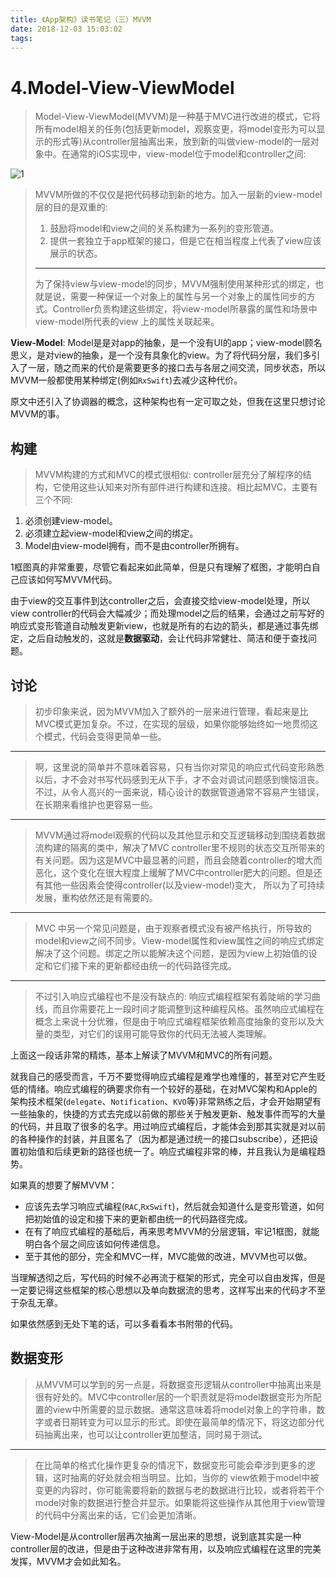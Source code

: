 ```yaml
---
title: 《App架构》读书笔记（三）MVVM
date: 2018-12-03 15:03:02
tags: 
---
```


# 4.Model-View-ViewModel

>Model-View-ViewModel(MVVM)是一种基于MVC进行改进的模式，它将所有model相关的任务(包括更新model，观察变更，将model变形为可以显示的形式等)从controller层抽离出来，放到新的叫做view-model的一层对象中。在通常的iOS实现中，view-model位于model和controller之间:

![1](1.png)

>MVVM所做的不仅仅是把代码移动到新的地方。加入一层新的view-model层的目的是双重的:
>
>1. 鼓励将model和view之间的关系构建为一系列的变形管道。
>2. 提供一套独立于app框架的接口，但是它在相当程度上代表了view应该展示的状态。
>
>---
>为了保持view与view-model的同步，MVVM强制使用某种形式的绑定，也就是说，需要一种保证一个对象上的属性与另一个对象上的属性同步的方式。Controller负责构建这些绑定，将view-model所暴露的属性和场景中view-model所代表的view 上的属性关联起来。

**View-Model**: Model是是对app的抽象，是一个没有UI的app；view-model顾名思义，是对view的抽象，是一个没有具象化的view。为了将代码分层，我们多引入了一层，随之而来的代价是需要更多的接口去与各层之间交流，同步状态，所以MVVM一般都使用某种绑定(例如`RxSwift`)去减少这种代价。

原文中还引入了协调器的概念，这种架构也有一定可取之处，但我在这里只想讨论MVVM的事。

## 构建

>MVVM构建的方式和MVC的模式很相似: controller层充分了解程序的结构，它使用这些认知来对所有部件进行构建和连接。相比起MVC，主要有三个不同:
>
1. 必须创建view-model。
2. 必须建立起view-model和view之间的绑定。
3. Model由view-model拥有，而不是由controller所拥有。

1框图真的非常重要，尽管它看起来如此简单，但是只有理解了框图，才能明白自己应该如何写MVVM代码。

由于view的交互事件到达controller之后，会直接交给view-model处理，所以view controller的代码会大幅减少；而处理model之后的结果，会通过之前写好的响应式变形管道自动触发更新view，也就是所有的右边的箭头，都是通过事先绑定，之后自动触发的，这就是**数据驱动**，会让代码非常健壮、简洁和便于查找问题。

## 讨论

>初步印象来说，因为MVVM加入了额外的一层来进行管理，看起来是比MVC模式更加复杂。不过，在实现的层级，如果你能够始终如一地贯彻这个模式，代码会变得更简单一些。

---
>啊，这里说的简单并不意味着容易，只有当你对常⻅的响应式代码变形熟悉以后，才不会对书写代码感到无从下手，才不会对调试问题感到懊恼沮丧。不过，从令人高兴的一面来说，精心设计的数据管道通常不容易产生错误，在⻓期来看维护也更容易一些。

---
>MVVM通过将model观察的代码以及其他显示和交互逻辑移动到围绕着数据流构建的隔离的类中，解决了MVC controller里不规则的状态交互所带来的有关问题。因为这是MVC中最显著的问题，而且会随着controller的增大而恶化，这个变化在很大程度上缓解了MVC中controller肥大的问题。但是还有其他一些因素会使得controller(以及view-model)变大， 所以为了可持续发展，重构依然还是有需要的。

---
>MVC 中另一个常⻅问题是，由于观察者模式没有被严格执行，所导致的model和view之间不同步。View-model属性和view属性之间的响应式绑定解决了这个问题。绑定之所以能解决这个问题，是因为view上初始值的设定和它们接下来的更新都经由统一的代码路径完成。

---
>不过引入响应式编程也不是没有缺点的: 响应式编程框架有着陡峭的学习曲线，而且你需要花上一段时间才能调整到这种编程⻛格。虽然响应式编程在概念上来说十分优雅，但是由于响应式编程框架依赖高度抽象的变形以及大量的类型，对它们的误用可能导致你的代码无法被人类理解。

上面这一段话非常的精炼，基本上解读了MVVM和MVC的所有问题。

就我自己的感受而言，千万不要觉得响应式编程是难学也难懂的，甚至对它产生贬低的情绪。响应式编程的确要求你有一个较好的基础，在对MVC架构和Apple的架构技术框架(`delegate`、`Notification`、`KVO`等)非常熟练之后，才会开始期望有一些抽象的，快捷的方式去完成以前做的那些关于触发更新、触发事件而写的大量的代码，并且取了很多的名字。用过响应式编程后，才能体会到那其实就是对以前的各种操作的封装，并且匿名了（因为都是通过统一的接口subscribe），还把设置初始值和后续更新的路径也统一了。响应式编程非常的棒，并且我认为是编程趋势。

如果真的想要了解MVVM：

- 应该先去学习响应式编程(`RAC`,`RxSwift`)，然后就会知道什么是变形管道，如何把初始值的设定和接下来的更新都由统一的代码路径完成。
- 在有了响应式编程的基础后，再来思考MVVM的分层逻辑，牢记1框图，就能明白各个层之间应该如何传递信息。
- 至于其他的部分，完全和MVC一样，MVC能做的改进，MVVM也可以做。

当理解透彻之后，写代码的时候不必再流于框架的形式，完全可以自由发挥，但是一定要记得这些框架的核心思想以及单向数据流的思考，这样写出来的代码才不至于杂乱无章。

如果依然感到无处下笔的话，可以多看看本书附带的代码。

## 数据变形

>从MVVM可以学到的另一点是，将数据变形逻辑从controller中抽离出来是很有好处的。MVC中controller层的一个职责就是将model数据变形为所配置的view中所需要的显示数据。通常这意味着将model对象上的字符串，数字或者日期转变为可以显示的形式。即使在最简单的情况下，将这边部分代码抽离出来，也可以让controller更加整洁，同时易于测试。

---
>在比简单的格式化操作更复杂的情况下，数据变形可能会牵涉到更多的逻辑，这时抽离的好处就会相当明显。比如，当你的 view依赖于model中被变更的内容时，你可能需要将新的数据与老的数据进行比较，或者将若干个model对象的数据进行整合并显示。如果能将这些操作从其他用于view管理的代码中分离出来的话，它们会更加清晰。

View-Model是从controller层再次抽离一层出来的思想，说到底其实是一种controller层的改进，但是由于这种改进非常有用，以及响应式编程在这里的完美发挥，MVVM才会如此知名。
